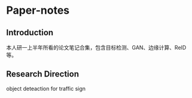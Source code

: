 # Paper-notes
## Introduction

本人研一上半年所看的论文笔记合集，包含目标检测、GAN、边缘计算、ReID等。

## Research Direction

object deteaction for traffic sign
